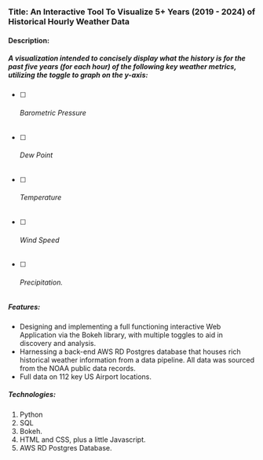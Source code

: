 ### Title: An Interactive Tool To Visualize 5+ Years (2019 - 2024) of Historical Hourly Weather Data

#### Description:

##### A visualization intended to concisely display what the history is for the past five years (for each hour) of the following key weather metrics, utilizing the toggle to graph on the y-axis:

- [ ] ###### Barometric Pressure

- [ ] ###### Dew Point

- [ ] ###### Temperature

- [ ] ###### Wind Speed

- [ ] ###### Precipitation. 

##### Features:

- Designing and implementing a full functioning interactive Web Application via the Bokeh library, with multiple toggles to aid in discovery and analysis.
- Harnessing a back-end AWS RD Postgres database that houses rich historical weather information from  a data pipeline.  All data was sourced from the NOAA public data records.
- Full data on 112 key US Airport locations.

##### Technologies:

1. Python
2. SQL
3. Bokeh.
4. HTML and CSS, plus a little Javascript.
5. AWS RD Postgres Database.
